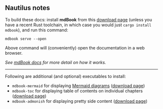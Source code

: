 ## Nautilus notes

To build these docs:
install __mdBook__ from this [download page]
(unless you have a recent Rust toolchain, in which case you would just `cargo install mdbook`),
and run this command:

```
mdbook serve --open
````

Above command will (conveniently) open the documentation in a web browser.

_See [mdBook docs] for more detail on how it works._

---

Following are additional (and optional) executables to install:

- `mdbook-mermaid` for displaying [Mermaid diagrams]
  ([download page][mermaid-download-page])
- `mdbook-toc` for displaying table of contents on individual chapters
  ([download page][toc-download-page])
- `mdbook-admonish` for displaying pretty side content
  ([download page][admonish-download-page])

[download page]: https://github.com/rust-lang/mdBook/releases/latest
[mdBook docs]: https://rust-lang.github.io/mdBook
[Mermaid diagrams]: https://mermaid.js.org
[mermaid-download-page]: https://github.com/badboy/mdbook-mermaid/releases/latest
[toc-download-page]: https://github.com/badboy/mdbook-toc/releases/latest
[admonish-download-page]: https://github.com/tommilligan/mdbook-admonish/releases/latest
